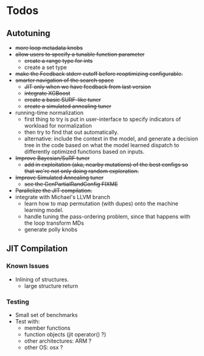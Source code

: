 Todos
=====

## Autotuning

- ~~more loop metadata knobs~~
- ~~allow users to specify a tunable function parameter~~
  - ~~create a range type for ints~~
  - create a set type
- ~~make the Feedback stderr cutoff before reoptimizing configurable.~~
- ~~smarter navigation of the search space~~
  - ~~JIT only when we have feedback from last version~~
  - ~~integrate XGBoost~~
  - ~~create a basic SURF-like tuner~~
  - ~~create a simulated annealing tuner~~
- running-time normalization
  - first thing to try is put in user-interface to specify indicators of workload for normalization
  - then try to find that out automatically.
  - alternative: include the context in the model,
    and generate a decision tree in the code based on what the model learned dispatch to differently optimized functions based on inputs.
- ~~Improve Bayesian/SuRF tuner~~
  - ~~add in exploitation (aka, nearby mutations) of the best configs
    so that we're not only doing random exploration.~~
- ~~Improve Simulated Annealing tuner~~
  - ~~see the GenPartialRandConfig FIXME~~
- ~~Parallelize the JIT compilation.~~
- integrate with Michael's LLVM branch
  - learn how to map permutation (with dupes) onto the machine learning model.
  - handle tuning the pass-ordering problem, since that happens with the loop transform MDs
  - generate polly knobs

## JIT Compilation

### Known Issues

* Inlining of structures.
  - large structure return

### Testing

* Small set of benchmarks
* Test with:
  - member functions
  - function objects (jit operator() ?)
  - other architectures: ARM ?
  - other OS: osx ?
